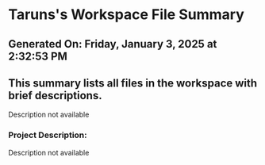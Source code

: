 # Taruns's Workspace File Summary
## Generated On: Friday, January 3, 2025 at 2:32:53 PM
This summary lists all files in the workspace with brief descriptions.
---
Description not available 
### Project Description:
 Description not available
